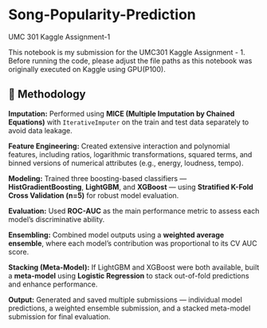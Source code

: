 # Song-Popularity-Prediction
UMC 301 Kaggle Assignment-1


This notebook is my submission for the UMC301 Kaggle Assignment - 1.
Before running the code, please adjust the file paths as this notebook was originally executed on Kaggle using GPU(P100).


## 🧠 Methodology

**Imputation:** Performed using **MICE (Multiple Imputation by Chained Equations)** with `IterativeImputer` on the train and test data separately to avoid data leakage. 

**Feature Engineering:** Created extensive interaction and polynomial features, including ratios, logarithmic transformations, squared terms, and binned versions of numerical attributes (e.g., energy, loudness, tempo).  

**Modeling:** Trained three boosting-based classifiers — **HistGradientBoosting**, **LightGBM**, and **XGBoost** — using **Stratified K-Fold Cross Validation (n=5)** for robust model evaluation.  

**Evaluation:** Used **ROC-AUC** as the main performance metric to assess each model’s discriminative ability.  

**Ensembling:** Combined model outputs using a **weighted average ensemble**, where each model’s contribution was proportional to its CV AUC score.  

**Stacking (Meta-Model):** If LightGBM and XGBoost were both available, built a **meta-model** using **Logistic Regression** to stack out-of-fold predictions and enhance performance.  

**Output:** Generated and saved multiple submissions — individual model predictions, a weighted ensemble submission, and a stacked meta-model submission for final evaluation.

